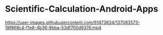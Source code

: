 # Scientific-Calculation-Android-Apps


https://user-images.githubusercontent.com/61473634/137083573-19f869c4-f1e8-4b36-9bba-53df700d9376.mp4







